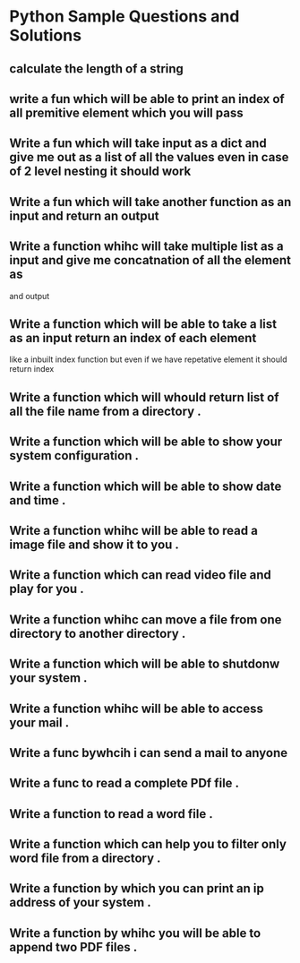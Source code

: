 # Python Sample Questions and Solutions
## calculate the length of a string
## write a fun which will be able to print an index of all premitive element which you will pass 
## Write a fun which will take input as a dict and give me out as a list of all the values even in case of 2 level nesting it should work
## Write a fun which will take another function as an input and return an output 
## Write a function whihc will take multiple list as a input and give me concatnation of all the element as 
and output 
## Write a function which will be able to take a list as an input return an index of each element 
like a inbuilt index function but even if we have repetative element it should return index 
## Write a function which will whould return list of all the file name from a directory . 
## Write a function which will be able to show your system configuration . 
## Write a function which will be able to show date and time  . 
## Write a function whihc will be able to read a image file and show it to you .
## Write a function which can read video file and play for you . 
## Write a function whihc can move a file from one directory to another directory . 
## Write a function which will be able to shutdonw your system . 
## Write a function whihc will be able to access your mail . 
## Write a func bywhcih i can send a mail to anyone 
## Write a func to read a complete PDf file . 
## Write a function to read a word file . 
## Write a function which can help you to filter only word file from a directory . 
## Write a function by which you can print an ip address of your system . 
## Write a function by whihc you will be able to append two PDF files .

